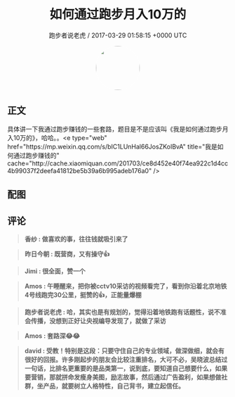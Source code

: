 <h1 align="center">如何通过跑步月入10万的</h1>
<p align="center">
    <a>跑步者说老虎 / 2017-03-29 01:58:15 &#43;0000 UTC</a>
</p>

<div align="center">
    <img src="https://images.zsxq.com/FuW2al6YruPedfeHTDrmx7FRtpaW?e=1590940799&amp;token=kIxbL07-8jAj8w1n4s9zv64FuZZNEATmlU_Vm6zD:uGmMshPjOnV6BDBaiF9R_IPpL4g=" width="100" height="100" style="border:1px solid;border-radius:50%; color:#ffffff"/>
</div>

## 正文

<div>
具体讲一下我通过跑步赚钱的一些套路，题目是不是应该叫《我是如何通过跑步月入10万的》，哈哈。。&lt;e type=&#34;web&#34; href=&#34;https://mp.weixin.qq.com/s/bIC1LUnHal66JosZKoIBvA&#34; title=&#34;我是如何通过跑步赚钱的&#34; cache=&#34;http://cache.xiaomiquan.com/201703/ce8d452e40f74ea922c1d4cc4b99037f2deefa41812be5b39a6b995adeb176a0&#34; /&gt;
</div>

## 配图
<div class="image" align="center">

</div>

## 评论

<div align="left">
<div>

<blockquote >
<span> <strong>香纱 : 做喜欢的事，往往钱就吸引来了 </strong></span>
</blockquote>

<blockquote >
<span> <strong>昨日今朝 : 既营商，又有操守👍 </strong></span>
</blockquote>

<blockquote >
<span> <strong>Jimi : 很全面，赞一个 </strong></span>
</blockquote>

<blockquote >
<span> <strong>Amos : 午睡醒来，把你被cctv10采访的视频看完了，看到你沿着北京地铁4号线跑完30公里，挺赞的👍，正能量爆棚 </strong></span>
</blockquote>

<blockquote >
<span> <strong>跑步者说老虎 : 哈，其实也是有规划的，觉得沿着地铁跑有话题性，说不准会传播，没想到正好让央视编导发现了，就做了采访 </strong></span>
</blockquote>

<blockquote >
<span> <strong>Amos : 套路深😂😂 </strong></span>
</blockquote>

<blockquote >
<span> <strong>david : 受教！特别是这段：只要守住自己的专业领域，做深做细，就会有很好的回报。许多刚起步的朋友会比较注重排名，大可不必，吴晓波总结过一句话，比排名更重要的是品类第一，说到底，要知道自己想要什么，如果要营销，那就拼命发瘦身美图，励志故事，然后通过广告盈利，如果想做社群，坐产品，就要树立人格特性，自己背书，建立起信任。 </strong></span>
</blockquote>

</div>
</div>